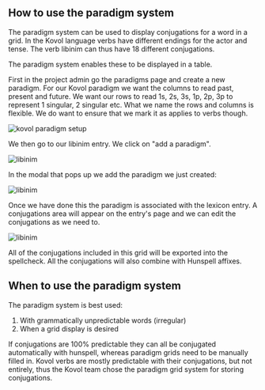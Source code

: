 ## How to use the paradigm system
The paradigm system can be used to display conjugations for a word in a grid. In the Kovol language verbs have different endings for the actor and tense. The verb libinim can thus have 18 different conjugations.

The paradigm system enables these to be displayed in a table.

First in the project admin go the paradigms page and create a new paradigm. For our Kovol paradigm we want the columns to read past, present and future. We want our rows to read 1s, 2s, 3s, 1p, 2p, 3p to represent 1 singular, 2 singular etc.
What we name the rows and columns is flexible. We do want to ensure that we mark it as applies to verbs though.

![kovol paradigm setup](/static/docs/img/kovol_paradigm_setup.png)

We then go to our libinim entry. We click on "add a paradigm".

![libinim](/static/docs/img/libinim.png)

In the modal that pops up we add the paradigm we just created:

![libinim](/static/docs/img/libinim_add_paradigm.png)

Once we have done this the paradigm is associated with the lexicon entry. A conjugations area will appear on the entry's page and we can edit the conjugations as we need to.

![libinim](/static/docs/img/libinim_conjugations.png)

All of the conjugations included in this grid will be exported into the spellcheck. All the conjugations will also combine with Hunspell affixes.

## When to use the paradigm system
The paradigm system is best used:

1. With grammatically unpredictable words (irregular)
2. When a grid display is desired

If conjugations are 100% predictable they can all be conjugated automatically with hunspell, whereas paradigm grids need to be manually filled in.
Kovol verbs are mostly predictable with their conjugations, but not entirely, thus the Kovol team chose the paradigm grid system for storing conjugations.